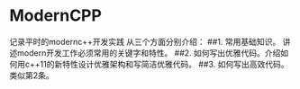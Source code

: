 # ModernCPP
记录平时的modernc++开发实践
从三个方面分别介绍：
##1. 常用基础知识。 讲述modern开发工作必须常用的关键字和特性。
##2. 如何写出优雅代码。介绍如何用c++11的新特性设计优雅架构和写简洁优雅代码。
##3. 如何写出高效代码。类似第2条。
